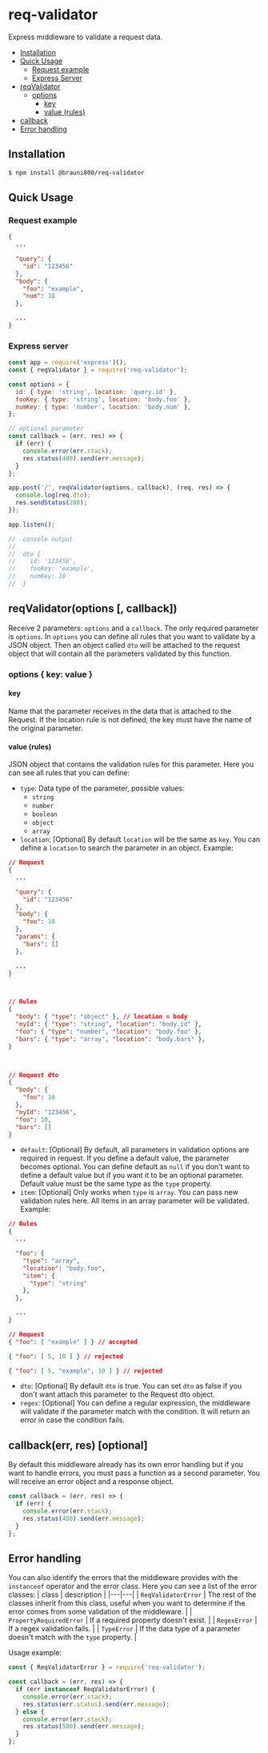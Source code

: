 # req-validator

Express middleware to validate a request data.

* [Installation](#installation)
* [Quick Usage](#quick-usage)
  * [Request example](#request-example)
  * [Express Server](#express-server)
* [reqValidator](#reqvalidator(options-[,-callback]))
  * [options](#options-{-key:-value-})
    * [key](#key)
    * [value (rules)](#value-rules)
* [callback](#callback(err,-res)-[optional])
* [Error handling](#error-handling)

## Installation
```sh
$ npm install @brauni800/req-validator
```

## Quick Usage
### Request example
```json
{
  ...

  "query": {
    "id": "123456"
  },
  "body": {
    "foo": "example",
    "num": 10
  },

  ...
}
```
### Express server
```javascript
const app = require('express')();
const { reqValidator } = require('req-validator');

const options = {
  id: { type: 'string', location: 'query.id' },
  fooKey: { type: 'string', location: 'body.foo' },
  numKey: { type: 'number', location: 'body.num' },
};

// optional parameter
const callback = (err, res) => {
  if (err) {
    console.error(err.stack);
    res.status(400).send(err.message);
  }
};

app.post('/', reqValidator(options, callback), (req, res) => {
  console.log(req.dto);
  res.sendStatus(200);
});

app.listen();

//  console output
//
//  dto {
//    id: '123456',
//    fooKey: 'example',
//    numKey: 10
//  }
```

## reqValidator(options [, callback])
Receive 2 parameters: `options` and a `callback`. The only required parameter is `options`.
In `options` you can define all rules that you want to validate by a JSON object.
Then an object called `dto` will be attached to the request object that will contain all the parameters validated by this function.

### options { key: value }
#### key
Name that the parameter receives in the data that is attached to the Request. If the location rule is not defined, the key must have the name of the original parameter.
#### value (rules)
JSON object that contains the validation rules for this parameter. Here you can see all rules that you can define:

* `type`: Data type of the parameter, possible values:
  - `string`
  - `number`
  - `boolean`
  - `object`
  - `array`
* `location`: [Optional] By default `location` will be the same as `key`. You can define a `location` to search the parameter in an object.
Example:
```json
// Request
{
  ...

  "query": {
    "id": "123456"
  },
  "body": {
    "foo": 10
  },
  "params": {
    "bars": []
  },

  ...
}



// Rules
{
  "body": { "type": "object" }, // location = body
  "myId": { "type": "string", "location": "body.id" },
  "foo": { "type": "number", "location": "body.foo" },
  "bars": { "type": "array", "location": "body.bars" },
}



// Request dto
{
  "body": {
    "foo": 10
  },
  "myId": "123456",
  "foo": 10,
  "bars": []
}
```
* `default`: [Optional] By default, all parameters in validation options are required in request. If you define a default value, the parameter becomes optional. You can define default as `null` if you don't want to define a default value but if you want it to be an optional parameter. Default value must be the same type as the `type` property.
* `item`: [Optional] Only works when `type` is `array`. You can pass new validation rules here. All items in an array parameter will be validated.
Example:
```json
// Rules
{
  ...

  "foo": {
    "type": "array",
    "location": "body.foo",
    "item": {
      "type": "string"
    },
  },

  ...
}

// Request
{ "foo": [ "example" ] } // accepted

{ "foo": [ 5, 10 ] } // rejected

{ "foo": [ 5, "example", 10 ] } // rejected
```
* `dto`: [Optional] By default `dto` is true. You can set `dto` as false if you don't want attach this parameter to the Request dto object.
* `regex`: [Optional] You can define a regular expression, the middleware will validate if the parameter match with the condition. It will return an error in case the condition fails.

## callback(err, res) [optional]
By default this middleware already has its own error handling but if you want to handle errors, you must pass a function as a second parameter. You will receive an error object and a response object.

```javascript
const callback = (err, res) => {
  if (err) {
    console.error(err.stack);
    res.status(400).send(err.message);
  }
};
```

## Error handling
You can also identify the errors that the middleware provides with the `instanceof` operator and the error class. Here you can see a list of the error classes:
| class | description |
|---|---|
| `ReqValidatorError` | The rest of the classes inherit from this class, useful when you want to determine if the error comes from some validation of the middleware. |
| `PropertyRequiredError` | If a required property doesn't exist. |
| `RegexError` | If a regex validation fails. |
| `TypeError` | If the data type of a parameter doesn't match with the `type` property. |


Usage example:
```javascript
const { ReqValidatorError } = require('req-validator');

const callback = (err, res) => {
  if (err instanceof ReqValidatorError) {
    console.error(err.stack);
    res.status(err.status).send(err.message);
  } else {
    console.error(err.stack);
    res.status(500).send(err.message);
  }
};
```
